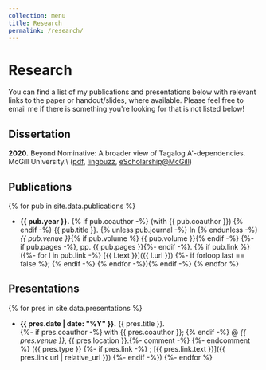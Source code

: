 ```yaml
---
collection: menu
title: Research
permalink: /research/
---
```


# Research

You can find a list of my publications and presentations below with relevant links to the paper or handout/slides, where available.
Please feel free to email me if there is something you're looking for that is not listed below!

## Dissertation
  **2020.**
  Beyond Nominative: A broader view of Tagalog A'-dependencies.
  McGill University.\\
  ([pdf](/files/thesis-pdfx.pdf),
    [lingbuzz](https://lingbuzz.net/lingbuzz/005856),
    [eScholarship@McGill](https://escholarship.mcgill.ca/concern/theses/2z10ww16v))


## Publications
{% for pub in site.data.publications %}
- **{{ pub.year }}.**
  {% if pub.coauthor -%}
    (with {{ pub.coauthor }})
  {% endif -%}
  {{ pub.title }}.
  {% unless pub.journal -%} In {% endunless -%}
  *{{ pub.venue }}*{% if pub.volume %} {{ pub.volume }}{% endif -%}
  {%- if pub.pages -%}, pp. {{ pub.pages }}{%- endif -%}.
  {% if pub.link %}({%- for l in pub.link -%}
    [{{ l.text }}]({{ l.url }})
    {%- if forloop.last == false %}; {% endif -%}
  {% endfor -%}){% endif -%}
{% endfor %}


## Presentations
{% for pres in site.data.presentations %}
- **{{ pres.date | date: "%Y" }}.**
  {{ pres.title }}.<br />
  {%- if pres.coauthor -%}
    with {{ pres.coauthor }};
  {% endif -%}
  @ _{{ pres.venue }}_, {{ pres.location }}.{%- comment -%}
  {%- endcomment %}
  ({{ pres.type }}
  {%- if pres.link -%}
    ; [{{ pres.link.text }}]({{ pres.link.url | relative_url }})
  {%- endif -%})
{%- endfor %}



<!-- This is the base Jekyll theme. You can find out more info about customizing your Jekyll theme, as well as basic Jekyll usage documentation at [jekyllrb.com](http://jekyllrb.com/)

You can find the source code for the Jekyll new theme at: [github.com/jglovier/jekyll-new](https://github.com/jglovier/jekyll-new)

You can find the source code for Jekyll at [github.com/jekyll/jekyll](https://github.com/jekyll/jekyll)
 -->

